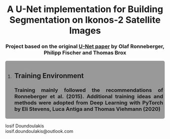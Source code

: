 <style>
    div.sections {
        background-color: #999;
        border-radius: 5px;
        }
</style>

<body>
    <div>
        <h1 style='text-align:center'> A U-Net implementation for Building Segmentation on Ikonos-2 Satellite Images </h1>
        <h3 style='text-align:center'>
            Project based on the original <a href="https://arxiv.org/abs/1505.04597">U-Net paper</a>
            by Olaf Ronneberger, Philipp Fischer and Thomas Brox
        </h2>
    </div>
    <div class='sections'>
        <ol>
            <li>
                <div style='border-width:1px;padding:5px'>
                    <h2>Training Environment</h4>
                    <h3 style='text-align:justify'>Training mainly followed the recommendations of Ronneberger et al. (2015). Additional training ideas and methods were adopted from
                        <a url='https://www.google.com/search?channel=fs&client=ubuntu&q=deep+learning+with+pytorch'>Deep Learning with PyTorch</a> by Eli Stevens, Luca Antiga and Thomas Viehmann (2020)
                    </h3>
                    <p></p>
                </div>
            </li>
        </ol>
    </div>
</body>
<footer>
Iosif Doundoulakis <br>
iosif.doundoulakis@outlook.com
</footer>